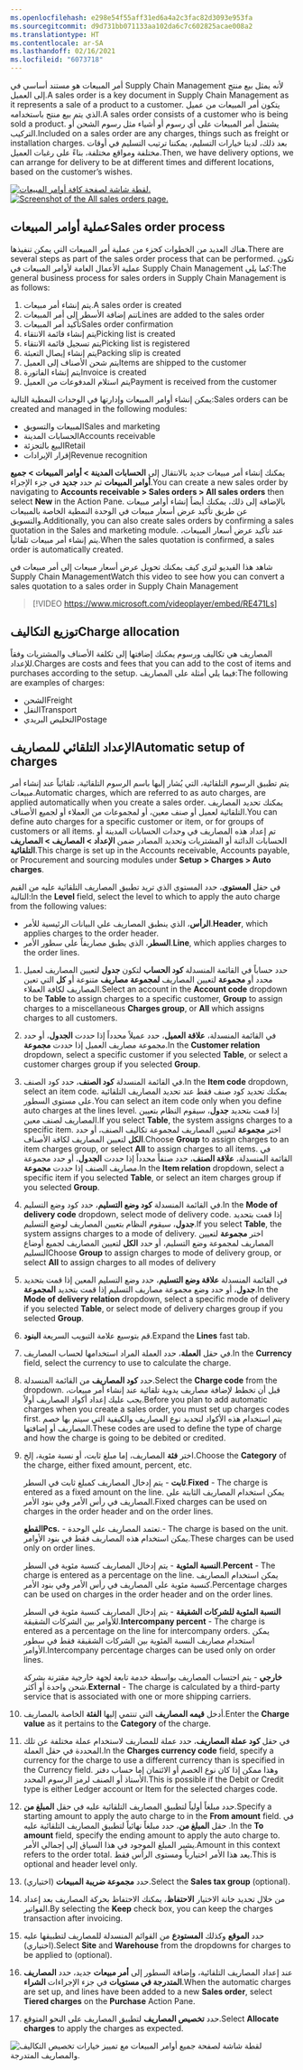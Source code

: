 ```yaml
---
ms.openlocfilehash: e298e54f55aff31ed6a4a2c3fac82d3093e953fa
ms.sourcegitcommit: d9d731bb071133aa102da6c7c602825acae008a2
ms.translationtype: HT
ms.contentlocale: ar-SA
ms.lasthandoff: 02/16/2021
ms.locfileid: "6073718"
---
```

<span data-ttu-id="2641b-101">أمر المبيعات هو مستند أساسي في Supply Chain Management لأنه يمثل بيع منتج إلى العميل.</span><span class="sxs-lookup"><span data-stu-id="2641b-101">A sales order is a key document in Supply Chain Management as it represents a sale of a product to a customer.</span></span> <span data-ttu-id="2641b-102">يتكون أمر المبيعات من عميل الذي يتم بيع منتج باستخدامه.</span><span class="sxs-lookup"><span data-stu-id="2641b-102">A sales order consists of a customer who is being sold a product.</span></span> <span data-ttu-id="2641b-103">يشتمل أمر المبيعات على أي رسوم أو أشياء مثل رسوم الشحن أو التركيب.</span><span class="sxs-lookup"><span data-stu-id="2641b-103">Included on a sales order are any charges, things such as freight or installation charges.</span></span> <span data-ttu-id="2641b-104">بعد ذلك، لدينا خيارات التسليم، يمكننا ترتيب التسليم في أوقات مختلفة ومواقع مختلفة، بناءً على رغبات العميل.</span><span class="sxs-lookup"><span data-stu-id="2641b-104">Then, we have delivery options, we can arrange for delivery to be at different times and different locations, based on the customer’s wishes.</span></span> 

<span data-ttu-id="2641b-105">[![لقطة شاشة لصفحة كافة أوامر المبيعات.](../media/all-sales-orders.png)](../media/all-sales-orders.png#lightbox)</span><span class="sxs-lookup"><span data-stu-id="2641b-105">[![Screenshot of the All sales orders page.](../media/all-sales-orders.png)](../media/all-sales-orders.png#lightbox)</span></span>


## <a name="sales-order-process"></a><span data-ttu-id="2641b-106">عملية أوامر المبيعات</span><span class="sxs-lookup"><span data-stu-id="2641b-106">Sales order process</span></span>
<span data-ttu-id="2641b-107">هناك العديد من الخطوات كجزء من عملية أمر المبيعات التي يمكن تنفيذها.</span><span class="sxs-lookup"><span data-stu-id="2641b-107">There are several steps as part of the sales order process that can be performed.</span></span> <span data-ttu-id="2641b-108">تكون عملية الأعمال العامة لأوامر المبيعات في Supply Chain Management كما يلي:</span><span class="sxs-lookup"><span data-stu-id="2641b-108">The general business process for sales orders in Supply Chain Management is as follows:</span></span>

1. <span data-ttu-id="2641b-109">يتم إنشاء أمر مبيعات.</span><span class="sxs-lookup"><span data-stu-id="2641b-109">A sales order is created</span></span>
2. <span data-ttu-id="2641b-110">تتم إضافة الأسطر إلى أمر المبيعات</span><span class="sxs-lookup"><span data-stu-id="2641b-110">Lines are added to the sales order</span></span>
3. <span data-ttu-id="2641b-111">تأكيد أمر المبيعات</span><span class="sxs-lookup"><span data-stu-id="2641b-111">Sales order confirmation</span></span>
4. <span data-ttu-id="2641b-112">يتم إنشاء قائمة الانتقاء</span><span class="sxs-lookup"><span data-stu-id="2641b-112">Picking list is created</span></span>
5. <span data-ttu-id="2641b-113">يتم تسجيل قائمة الانتقاء</span><span class="sxs-lookup"><span data-stu-id="2641b-113">Picking list is registered</span></span> 
6. <span data-ttu-id="2641b-114">يتم إنشاء إيصال التعبئة</span><span class="sxs-lookup"><span data-stu-id="2641b-114">Packing slip is created</span></span>
7. <span data-ttu-id="2641b-115">يتم شحن الأصناف إلى العميل</span><span class="sxs-lookup"><span data-stu-id="2641b-115">Items are shipped to the customer</span></span>
8. <span data-ttu-id="2641b-116">يتم إنشاء الفاتورة</span><span class="sxs-lookup"><span data-stu-id="2641b-116">Invoice is created</span></span>
9. <span data-ttu-id="2641b-117">يتم استلام المدفوعات من العميل</span><span class="sxs-lookup"><span data-stu-id="2641b-117">Payment is received from the customer</span></span>

<span data-ttu-id="2641b-118">يمكن إنشاء أوامر المبيعات وإدارتها في الوحدات النمطية التالية:</span><span class="sxs-lookup"><span data-stu-id="2641b-118">Sales orders can be created and managed in the following modules:</span></span>

- <span data-ttu-id="2641b-119">المبيعات والتسويق</span><span class="sxs-lookup"><span data-stu-id="2641b-119">Sales and marketing</span></span>
- <span data-ttu-id="2641b-120">الحسابات المدينة</span><span class="sxs-lookup"><span data-stu-id="2641b-120">Accounts receivable</span></span>  
- <span data-ttu-id="2641b-121">البيع بالتجزئة</span><span class="sxs-lookup"><span data-stu-id="2641b-121">Retail</span></span>
- <span data-ttu-id="2641b-122">إقرار الإيرادات</span><span class="sxs-lookup"><span data-stu-id="2641b-122">Revenue recognition</span></span> 

<span data-ttu-id="2641b-123">يمكنك إنشاء أمر مبيعات جديد بالانتقال إلى **الحسابات المدينة > أوامر المبيعات > جميع أوامر المبيعات** ثم حدد **جديد** في جزء الإجراء.</span><span class="sxs-lookup"><span data-stu-id="2641b-123">You can create a new sales order by navigating to **Accounts receivable > Sales orders > All sales orders** then select **New** in the Action Pane.</span></span> <span data-ttu-id="2641b-124">بالإضافة إلى ذلك، يمكنك أيضاً إنشاء أوامر مبيعات عن طريق تأكيد عرض أسعار مبيعات في الوحدة النمطية الخاصة بالمبيعات والتسويق.</span><span class="sxs-lookup"><span data-stu-id="2641b-124">Additionally, you can also create sales orders by confirming a sales quotation in the Sales and marketing module.</span></span> <span data-ttu-id="2641b-125">عند تأكيد عرض أسعار المبيعات، يتم إنشاء أمر مبيعات تلقائياً.</span><span class="sxs-lookup"><span data-stu-id="2641b-125">When the sales quotation is confirmed, a sales order is automatically created.</span></span> 

<span data-ttu-id="2641b-126">شاهد هذا الفيديو لترى كيف يمكنك تحويل عرض أسعار مبيعات إلى أمر مبيعات في Supply Chain Management</span><span class="sxs-lookup"><span data-stu-id="2641b-126">Watch this video to see how you can convert a sales quotation to a sales order in Supply Chain Management</span></span>

 > [!VIDEO https://www.microsoft.com/videoplayer/embed/RE471Ls]

## <a name="charge-allocation"></a><span data-ttu-id="2641b-127">توزيع التكاليف</span><span class="sxs-lookup"><span data-stu-id="2641b-127">Charge allocation</span></span>
<span data-ttu-id="2641b-128">المصاريف هي تكاليف ورسوم يمكنك إضافتها إلى تكلفة الأصناف والمشتريات وفقاً للإعداد.</span><span class="sxs-lookup"><span data-stu-id="2641b-128">Charges are costs and fees that you can add to the cost of items and purchases according to the setup.</span></span> <span data-ttu-id="2641b-129">فيما يلي أمثلة على المصاريف:</span><span class="sxs-lookup"><span data-stu-id="2641b-129">The following are examples of charges:</span></span>

-   <span data-ttu-id="2641b-130">الشحن</span><span class="sxs-lookup"><span data-stu-id="2641b-130">Freight</span></span>
-   <span data-ttu-id="2641b-131">النقل</span><span class="sxs-lookup"><span data-stu-id="2641b-131">Transport</span></span>
-   <span data-ttu-id="2641b-132">التخليص البريدي</span><span class="sxs-lookup"><span data-stu-id="2641b-132">Postage</span></span>

## <a name="automatic-setup-of-charges"></a><span data-ttu-id="2641b-133">الإعداد التلقائي للمصاريف</span><span class="sxs-lookup"><span data-stu-id="2641b-133">Automatic setup of charges</span></span>
<span data-ttu-id="2641b-134">يتم تطبيق الرسوم التلقائية، التي يُشار إليها باسم الرسوم التلقائية، تلقائياً عند إنشاء أمر مبيعات.</span><span class="sxs-lookup"><span data-stu-id="2641b-134">Automatic charges, which are referred to as auto charges, are applied automatically when you create a sales order.</span></span> <span data-ttu-id="2641b-135">يمكنك تحديد المصاريف التلقائية لعميل أو صنف معين، أو لمجموعات من العملاء أو لجميع الأصناف.</span><span class="sxs-lookup"><span data-stu-id="2641b-135">You can define auto charges for a specific customer or item, or for groups of customers or all items.</span></span> <span data-ttu-id="2641b-136">تم إعداد هذه المصاريف في وحدات الحسابات المدينة أو الحسابات الدائنة أو المشتريات وتحديد المصادر ضمن **الإعداد > المصاريف > المصاريف التلقائية**.</span><span class="sxs-lookup"><span data-stu-id="2641b-136">This charge is set up in the Accounts receivable, Accounts payable, or Procurement and sourcing modules under **Setup >  Charges > Auto charges**.</span></span>



<span data-ttu-id="2641b-137">في حقل **المستوى**، حدد المستوى الذي تريد تطبيق المصاريف التلقائية عليه من القيم التالية:</span><span class="sxs-lookup"><span data-stu-id="2641b-137">In the **Level** field, select the level to which to apply the auto charge from the following values:</span></span> 

- <span data-ttu-id="2641b-138">**الرأس**، الذي ينطبق المصاريف علي البيانات الرئيسية للأمر.</span><span class="sxs-lookup"><span data-stu-id="2641b-138">**Header**, which applies charges to the order header.</span></span>
- <span data-ttu-id="2641b-139">**السطر**، الذي يطبق مصاريفاً على سطور الأمر.</span><span class="sxs-lookup"><span data-stu-id="2641b-139">**Line**, which applies charges to the order lines.</span></span>

1. <span data-ttu-id="2641b-140">حدد حساباً في القائمة المنسدلة **كود الحساب** لتكون **جدول** لتعيين المصاريف لعميل محدد أو **مجموعة** لتعيين المصاريف **لمجموعة مصاريف** متنوعة أو **كل** التي تعين المصاريف لكافة العملاء.</span><span class="sxs-lookup"><span data-stu-id="2641b-140">Select an account in the **Account code** dropdown to be **Table** to assign charges to a specific customer, **Group** to assign charges to a miscellaneous **Charges group**, or **All** which assigns charges to all customers.</span></span>

2. <span data-ttu-id="2641b-141">في القائمة المنسدلة، **علاقة العميل**، حدد عميلاً محدداً إذا حددت **الجدول**، أو حدد مجموعة مصاريف العميل إذا حددت **مجموعة**.</span><span class="sxs-lookup"><span data-stu-id="2641b-141">In the **Customer relation** dropdown, select a specific customer if you selected **Table**, or select a customer charges group if you selected **Group**.</span></span>

3. <span data-ttu-id="2641b-142">في القائمة المنسدلة **كود الصنف**، حدد كود الصنف.</span><span class="sxs-lookup"><span data-stu-id="2641b-142">In the **Item code** dropdown, select an item code.</span></span> <span data-ttu-id="2641b-143">يمكنك تحديد كود صنف فقط عند تحديد المصاريف التلقائية على مستوى السطور.</span><span class="sxs-lookup"><span data-stu-id="2641b-143">You can select an item code only when you define auto charges at the lines level.</span></span> <span data-ttu-id="2641b-144">إذا قمت بتحديد **جدول**، سيقوم النظام بتعيين المصاريف لصنف معين.</span><span class="sxs-lookup"><span data-stu-id="2641b-144">If you select **Table**, the system assigns charges to a specific item.</span></span> <span data-ttu-id="2641b-145">اختر **مجموعة** لتعيين المصاريف لمجموعة تكاليف الصنف، أو حدد **الكل** لتعيين المصاريف لكافة الأصناف.</span><span class="sxs-lookup"><span data-stu-id="2641b-145">Choose **Group** to assign charges to an item charges group, or select **All** to assign charges to all items.</span></span>
<span data-ttu-id="2641b-146">في القائمة المنسدلة، **علاقة الصنف**، حدد صنفاً محدداً إذا حددت **الجدول**، أو حدد مجموعة مصاريف الصنف إذا حددت **مجموعة**.</span><span class="sxs-lookup"><span data-stu-id="2641b-146">In the **Item relation** dropdown, select a specific item if you selected **Table**, or select an item charges group if you selected **Group**.</span></span>

1. <span data-ttu-id="2641b-147">في القائمة المنسدلة **كود وضع التسليم**، حدد كود وضع التسليم.</span><span class="sxs-lookup"><span data-stu-id="2641b-147">In the **Mode of delivery code** dropdown, select mode of delivery code.</span></span> <span data-ttu-id="2641b-148">إذا قمت بتحديد **جدول**، سيقوم النظام بتعيين المصاريف لوضع التسليم.</span><span class="sxs-lookup"><span data-stu-id="2641b-148">If you select **Table**, the system assigns charges to a mode of delivery.</span></span> <span data-ttu-id="2641b-149">اختر **مجموعة** لتعيين المصاريف لمجموعة وضع التسليم، أو حدد **الكل** لتعيين المصاريف لجميع أوضاع التسليم</span><span class="sxs-lookup"><span data-stu-id="2641b-149">Choose **Group** to assign charges to mode of delivery group, or select **All** to assign charges to all modes of delivery</span></span>
 
5. <span data-ttu-id="2641b-150">في القائمة المنسدلة **علاقة وضع التسليم**، حدد وضع التسليم المعين إذا قمت بتحديد **جدول**، أو حدد وضع مجموعة مصاريف التسليم إذا قمت بتحديد **المجموعة**.</span><span class="sxs-lookup"><span data-stu-id="2641b-150">In the **Mode of delivery relation** dropdown, select a specific mode of delivery if you selected **Table**, or select mode of delivery charges group if you selected **Group**.</span></span>

6. <span data-ttu-id="2641b-151">قم بتوسيع علامة التبويب السريعة **البنود**.</span><span class="sxs-lookup"><span data-stu-id="2641b-151">Expand the **Lines** fast tab.</span></span>

7. <span data-ttu-id="2641b-152">في حقل **العملة**، حدد العملة المراد استخدامها لحساب المصاريف.</span><span class="sxs-lookup"><span data-stu-id="2641b-152">In the **Currency** field, select the currency to use to calculate the charge.</span></span>

8. <span data-ttu-id="2641b-153">حدد **كود المصاريف** من القائمة المنسدلة.</span><span class="sxs-lookup"><span data-stu-id="2641b-153">Select the **Charge code** from the dropdown.</span></span> <span data-ttu-id="2641b-154">قبل أن تخطط لإضافة مصاريف يدوية تلقائية عند إنشاء أمر مبيعات، يجب عليك إعداد أكواد المصاريف أولاً.</span><span class="sxs-lookup"><span data-stu-id="2641b-154">Before you plan to add automatic charges when you create a sales order, you must set up charges codes first.</span></span> <span data-ttu-id="2641b-155">يتم استخدام هذه الأكواد لتحديد نوع المصاريف والكيفية التي سيتم بها خصم المصاريف أو إضافتها.</span><span class="sxs-lookup"><span data-stu-id="2641b-155">These codes are used to define the type of charge and how the charge is going to be debited or credited.</span></span>


9. <span data-ttu-id="2641b-156">اختر **فئة** المصاريف، إما مبلغ ثابت، أو نسبة مئوية، إلخ.</span><span class="sxs-lookup"><span data-stu-id="2641b-156">Choose the **Category** of the charge, either fixed amount, percent, etc.</span></span>
    
     <span data-ttu-id="2641b-157">**ثابت** - يتم إدخال المصاريف كمبلغ ثابت في السطر.</span><span class="sxs-lookup"><span data-stu-id="2641b-157">**Fixed** - The charge is entered as a fixed amount on the line.</span></span> <span data-ttu-id="2641b-158">يمكن استخدام المصاريف الثابتة على المصاريف في رأس الأمر وفي بنود الأمر.</span><span class="sxs-lookup"><span data-stu-id="2641b-158">Fixed charges can be used on charges in the order header and on the order lines.</span></span>

    <span data-ttu-id="2641b-159">**القطع**</span><span class="sxs-lookup"><span data-stu-id="2641b-159">**Pcs.**</span></span> <span data-ttu-id="2641b-160">- تعتمد المصاريف علي الوحدة.</span><span class="sxs-lookup"><span data-stu-id="2641b-160">- The charge is based on the unit.</span></span> <span data-ttu-id="2641b-161">يمكن استخدام هذه المصاريف فقط في بنود الأوامر.</span><span class="sxs-lookup"><span data-stu-id="2641b-161">These charges can be used only on order lines.</span></span>

    <span data-ttu-id="2641b-162">**النسبة المئوية** - يتم إدخال المصاريف كنسبة مئوية في السطر.</span><span class="sxs-lookup"><span data-stu-id="2641b-162">**Percent** - The charge is entered as a percentage on the line.</span></span> <span data-ttu-id="2641b-163">يمكن استخدام المصاريف كنسبة مئوية على المصاريف في رأس الأمر وفي بنود الأمر.</span><span class="sxs-lookup"><span data-stu-id="2641b-163">Percentage charges can be used on charges in the order header and on the order lines.</span></span>

    <span data-ttu-id="2641b-164">**النسبة المئوية للشركات الشقيقة** - يتم إدخال المصاريف كنسبة مئوية في السطر للأوامر بين الشركات الشقيقة.</span><span class="sxs-lookup"><span data-stu-id="2641b-164">**Intercompany percent** - The charge is entered as a percentage on the line for intercompany orders.</span></span> <span data-ttu-id="2641b-165">يمكن استخدام مصاريف النسبة المئوية بين الشركات الشقيقة فقط في سطور الأوامر.</span><span class="sxs-lookup"><span data-stu-id="2641b-165">Intercompany percentage charges can be used only on order lines.</span></span>

    <span data-ttu-id="2641b-166">**خارجي** - يتم احتساب المصاريف بواسطة خدمة تابعة لجهة خارجية مقترنة بشركة شحن واحدة أو أكثر.</span><span class="sxs-lookup"><span data-stu-id="2641b-166">**External** - The charge is calculated by a third-party service that is associated with one or more shipping carriers.</span></span>


1. <span data-ttu-id="2641b-167">أدخل **قيمه المصاريف** التي تنتمي إليها **الفئة** الخاصة بالمصاريف.</span><span class="sxs-lookup"><span data-stu-id="2641b-167">Enter the **Charge value** as it pertains to the **Category** of the charge.</span></span>

2. <span data-ttu-id="2641b-168">في حقل **كود عملة المصاريف**، حدد عملة للمصاريف لاستخدام عملة مختلفة عن تلك المحددة في حقل العملة.</span><span class="sxs-lookup"><span data-stu-id="2641b-168">In the **Charges currency code** field, specify a currency for the charge to use a different currency than is specified in the Currency field.</span></span> <span data-ttu-id="2641b-169">وهذا ممكن إذا كان نوع الخصم أو الائتمان إما حساب دفتر الأستاذ أو الصنف لرمز الرسوم المحدد.</span><span class="sxs-lookup"><span data-stu-id="2641b-169">This is possible if the Debit or Credit type is either Ledger account or Item for the selected charges code.</span></span>

1. <span data-ttu-id="2641b-170">حدد مبلغاً أولياً لتطبيق المصاريف التلقائية عليه في حقل **المبلغ من**.</span><span class="sxs-lookup"><span data-stu-id="2641b-170">Specify a starting amount to apply the auto charge to in the **From amount** field.</span></span> <span data-ttu-id="2641b-171">في حقل **المبلغ من**، حدد مبلغاً نهائياً لتطبيق المصاريف التلقائية عليه .</span><span class="sxs-lookup"><span data-stu-id="2641b-171">In the **To amount** field, specify the ending amount to apply the auto charge to.</span></span> <span data-ttu-id="2641b-172">يشير المبلغ الموجود في هذا السياق إلى إجمالي الأمر.</span><span class="sxs-lookup"><span data-stu-id="2641b-172">Amount in this context refers to the order total.</span></span> <span data-ttu-id="2641b-173">يعد هذا الأمر اختيارياً ومستوى الرأس فقط.</span><span class="sxs-lookup"><span data-stu-id="2641b-173">This is optional and header level only.</span></span>

1. <span data-ttu-id="2641b-174">حدد **مجموعة ضريبة المبيعات** (اختياري).</span><span class="sxs-lookup"><span data-stu-id="2641b-174">Select the **Sales tax group** (optional).</span></span>

14. <span data-ttu-id="2641b-175">من خلال تحديد خانة الاختيار **الاحتفاظ**، يمكنك الاحتفاظ بحركة المصاريف بعد إعداد الفواتير.</span><span class="sxs-lookup"><span data-stu-id="2641b-175">By selecting the **Keep** check box, you can keep the charges transaction after invoicing.</span></span>

1. <span data-ttu-id="2641b-176">حدد **الموقع** وكذلك **المستودع** من القوائم المنسدلة للمصاريف لتطبيقها عليه (اختياري).</span><span class="sxs-lookup"><span data-stu-id="2641b-176">Select **Site** and **Warehouse** from the dropdowns for charges to be applied to (optional).</span></span>

1. <span data-ttu-id="2641b-177">عند إعداد المصاريف التلقائية، وإضافة السطور إلى **أمر مبيعات** جديد، حدد **المصاريف المتدرجة في مستويات** في جزء الإجراءات **الشراء**.</span><span class="sxs-lookup"><span data-stu-id="2641b-177">When the automatic charges are set up, and lines have been added to a new **Sales order**, select **Tiered charges** on the **Purchase** Action Pane.</span></span> 
2. <span data-ttu-id="2641b-178">حدد **تخصيص المصاريف** لتطبيق المصاريف على النحو المتوقع.</span><span class="sxs-lookup"><span data-stu-id="2641b-178">Select **Allocate charges** to apply the charges as expected.</span></span>

![لقطة شاشة لصفحة جميع أوامر المبيعات مع تمييز خيارات تخصيص التكاليف والمصاريف المتدرجة.](../media/allocate-charges-sales-order-ssm.png)
